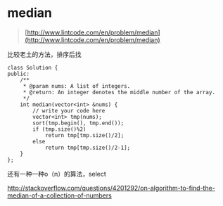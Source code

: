 # median
>  [http://www.lintcode.com/en/problem/median](http://www.lintcode.com/en/problem/median)

比较老土的方法，排序后找

	class Solution {
	public:
	    /**
	     * @param nums: A list of integers.
	     * @return: An integer denotes the middle number of the array.
	     */
	    int median(vector<int> &nums) {
	        // write your code here
	        vector<int> tmp(nums);
	        sort(tmp.begin(), tmp.end());
	        if (tmp.size()%2)
	            return tmp[tmp.size()/2];
	        else
	            return tmp[tmp.size()/2-1];
	    }
	};



还有一种一种o（n）的算法，select

http://stackoverflow.com/questions/4201292/on-algorithm-to-find-the-median-of-a-collection-of-numbers
